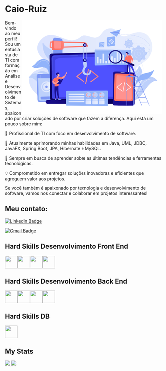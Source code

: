 # Caio-Ruiz

<img align="right" src="https://github.com/Caio-Ruiz-Romanato/Caio-Ruiz-Romanato/blob/main/20945431-removebg-preview.png" width="450"/>


Bem-vindo ao meu perfil! 
Sou um entusiasta de TI com formação em Análise e Desenvolvimento de Sistemas, apaixonado por criar soluções de software que fazem a diferença. Aqui está um pouco sobre mim:

💼 Profissional de TI com foco em desenvolvimento de software.

🌱 Atualmente aprimorando minhas habilidades em Java, UML, JDBC, JavaFX, Spring Boot, JPA, Hibernate e MySQL.

🚀 Sempre em busca de aprender sobre as últimas tendências e ferramentas tecnológicas.

💡 Comprometido em entregar soluções inovadoras e eficientes que agreguem valor aos projetos.

Se você também é apaixonado por tecnologia e desenvolvimento de software, vamos nos conectar e colaborar em projetos interessantes!

## Meu contato: 

[![Linkedin Badge](https://img.shields.io/badge/-Caio%20Ruiz-0a66c2?style=flat-square&logo=Linkedin&logoColor=white&link=https://https://www.linkedin.com/in/caio-ruiz-5aa023187/)](https://www.linkedin.com/in/caio-ruiz-5aa023187/) 

[![Gmail Badge](https://img.shields.io/badge/-caioruizromanato@gmail.com-ea4335?style=flat-square&logo=Gmail&logoColor=white&link=mailto:caioruizromanato@gmail.com)](mailto:caioruizromanato@gmail.com)

## Hard Skills Desenvolvimento Front End

<div style="display: flex;">
    <img src="https://cdn.jsdelivr.net/gh/devicons/devicon/icons/html5/html5-original.svg" width="40" height="40"/>
    <img src="https://cdn.jsdelivr.net/gh/devicons/devicon/icons/css3/css3-original.svg" width="40" height="40"/>
    <img src="https://cdn.jsdelivr.net/gh/devicons/devicon/icons/javascript/javascript-original.svg" width="40" height="40"/>
    <img src="https://cdn.jsdelivr.net/gh/devicons/devicon/icons/bootstrap/bootstrap-original.svg" width="40" height="40"/>
</div>

## Hard Skills Desenvolvimento Back End

<div style="display: flex;">
    <img src="https://cdn.jsdelivr.net/gh/devicons/devicon/icons/java/java-original.svg" width="40" height="40"/>
    <img src="https://cdn.jsdelivr.net/gh/devicons/devicon/icons/csharp/csharp-original.svg" width="40" height="40"/>
    <img src="https://cdn.jsdelivr.net/gh/devicons/devicon/icons/dot-net/dot-net-original-wordmark.svg" width="40" height="40"/>
    <img src="https://cdn.jsdelivr.net/gh/devicons/devicon/icons/python/python-original-wordmark.svg" width="40" height="40"/>
</div>

## Hard Skills DB
<div style="display: flex;">
    <img src="https://cdn.jsdelivr.net/gh/devicons/devicon/icons/mysql/mysql-original-wordmark.svg" width="40" height="40"/>
</div>

## My Stats


<div>
    
<a href="https://github.com/Caio-Ruiz-Romanato">
<img height="200em" src="https://github-readme-stats.vercel.app/api/top-langs/?username=Caio-Ruiz-Romanato&layout=compact&langs_count=7&theme=blue-green"/>
<img height="200em" src="https://github-readme-stats.vercel.app/api?username=Caio-Ruiz-Romanato&show_icons=true&theme=blue-green&include_all_commits=true&count_private=true"/>
</div>
          
 

